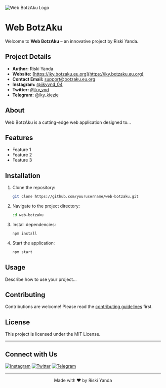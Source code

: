 ![Web BotzAku Logo](https://telegra.ph/file/907ac6bd9f5ac38859602.jpg)

# Web BotzAku

Welcome to **Web BotzAku** – an innovative project by Riski Yanda.

## Project Details

- **Author:** Riski Yanda
- **Website:** [https://iky.botzaku.eu.org](https://iky.botzaku.eu.org)
- **Contact Email:** [support@botzaku.eu.org](mailto:support@botzaku.eu.org)
- **Instagram:** [@iikyynd_04](https://instagram.com/iikyynd_04)
- **Twitter:** [@iky_ynd](https://x.com/iky_ynd)
- **Telegram:** [@iky_kiezie](https://t.me/iky_kiezie)

## About

Web BotzAku is a cutting-edge web application designed to...

## Features

- Feature 1
- Feature 2
- Feature 3

## Installation

1. Clone the repository:
    ```sh
    git clone https://github.com/yourusername/web-botzaku.git
    ```
2. Navigate to the project directory:
    ```sh
    cd web-botzaku
    ```
3. Install dependencies:
    ```sh
    npm install
    ```
4. Start the application:
    ```sh
    npm start
    ```

## Usage

Describe how to use your project...

## Contributing

Contributions are welcome! Please read the [contributing guidelines](CONTRIBUTING.md) first.

## License

This project is licensed under the MIT License.

---

## Connect with Us

[![Instagram](https://img.shields.io/badge/Instagram-Follow-blue)](https://instagram.com/iikyynd_04)
[![Twitter](https://img.shields.io/badge/Twitter-Follow-blue)](https://x.com/iky_ynd)
[![Telegram](https://img.shields.io/badge/Telegram-Contact-blue)](https://t.me/iky_kiezie)

---

<p align="center">Made with ❤️ by Riski Yanda</p>

